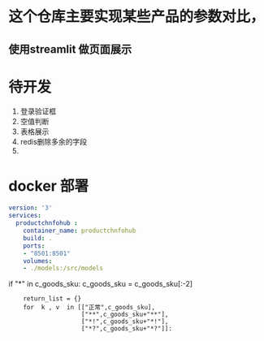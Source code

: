 # 这个仓库主要实现某些产品的参数对比， 
  ## 使用streamlit 做页面展示





# 待开发
  1. 登录验证框
  2. 空值判断
  3. 表格展示
  4. redis删除多余的字段
  5. 



# docker 部署
```yaml
version: '3'
services:
  productchnfohub :
    container_name: productchnfohub
    build: .
    ports:
    - "8501:8501"
    volumes:
    - ./models:/src/models
```



if "*" in c_goods_sku:
            c_goods_sku = c_goods_sku[:-2]


        return_list = {}
        for  k , v  in [["正常",c_goods_sku],
                        ["**",c_goods_sku+"**"],
                        ["*!",c_goods_sku+"*!"],
                        ["*?",c_goods_sku+"*?"]]:
